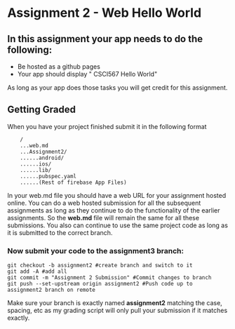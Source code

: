 # Assignment 2 - Web Hello World

## In this assignment your app needs to do the following:

* Be hosted as a github pages
* Your app should display " CSCI567 Hello World"

As long as your app does those tasks you will get credit for this assignment.

## Getting Graded

When you have your project finished submit it in the following format

```
    /
    ...web.md
    ...Assignment2/
    ......android/
    ......ios/
    ......lib/
    ......pubspec.yaml
    ......(Rest of firebase App Files)
```
In your web.md file you should have a web URL for your assignment hosted online. You can do a web hosted submission for all the subsequent assignments as long as they continue to do the functionality of the earlier assignments. So the **web.md** file will remain the same for all these submissions. You also can continue to use the same project code as long as it is submitted to the correct branch. 

### Now submit your code to the **assignment3** branch:

```
git checkout -b assignment2 #create branch and switch to it
git add -A #add all
git commit -m "Assignment 2 Submission" #Commit changes to branch
git push --set-upstream origin assignment2 #Push code up to assignment2 branch on remote
```

Make sure your branch is exactly named **assignment2** matching the case, spacing, etc as my grading script will only pull your submission if it matches exactly.

